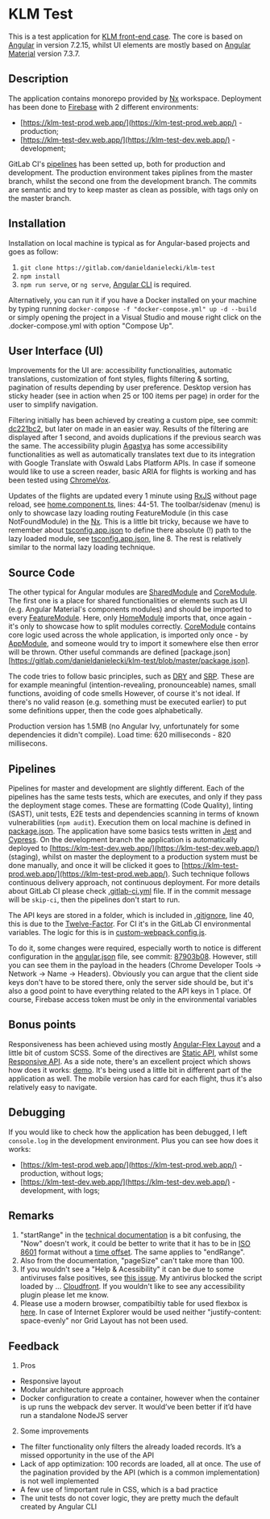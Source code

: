 # KLM Test

This is a test application for [KLM front-end case](https://bitbucket.org/afklmdevnet/frontend-case/src/master/). The core is based on [Angular](https://angular.io) in version 7.2.15, whilst UI elements are mostly based on [Angular Material](https://material.angular.io) version 7.3.7.

## Description

The application contains monorepo provided by [Nx](https://nx.dev/) workspace. Deployment has been done to [Firebase](https://firebase.google.com/docs/hosting) with 2 different environments:

- [https://klm-test-prod.web.app/](https://klm-test-prod.web.app/) - production;
- [https://klm-test-dev.web.app/](https://klm-test-dev.web.app/) - development;

GitLab CI's [pipelines](https://gitlab.com/danieldanielecki/klm-test/pipelines) has been setted up, both for production and development. The production environment takes piplines from the master branch, whilst the second one from the development branch. The commits are semantic and try to keep master as clean as possible, with tags only on the master branch.

## Installation

Installation on local machine is typical as for Angular-based projects and goes as follow:

1. `git clone https://gitlab.com/danieldanielecki/klm-test`
2. `npm install`
3. `npm run serve`, or `ng serve`, [Angular CLI](https://cli.angular.io/) is required.

Alternatively, you can run it if you have a Docker installed on your machine by typing running `docker-compose -f "docker-compose.yml" up -d --build` or simply opening the project in a Visual Studio and mouse right click on the .docker-compose.yml with option "Compose Up".

## User Interface (UI)

Improvements for the UI are: accessibility functionalities, automatic translations, customization of font styles, flights filtering & sorting, pagination of results depending by user preference. Desktop version has sticky header (see in action when 25 or 100 items per page) in order for the user to simplify navigation.

Filtering initially has been achieved by creating a custom pipe, see commit: [dc221bc2](https://gitlab.com/danieldanielecki/klm-test/commit/dc221bc246b9c35be924b910ca93a1781c119ba0), but later on made in an easier way. Results of the filtering are displayed after 1 second, and avoids duplications if the previous search was the same. The accessibility plugin [Agastya](https://oswaldlabs.com/platform/agastya/) has some accessibility functionalities as well as automatically translates text due to its integration with Google Translate with Oswald Labs Platform APIs. In case if someone would like to use a screen reader, basic ARIA for flights is working and has been tested using [ChromeVox](https://chrome.google.com/webstore/detail/chromevox/kgejglhpjiefppelpmljglcjbhoiplfn?hl=en-GB).

Updates of the flights are updated every 1 minute using [RxJS](https://rxjs.dev/) without page reload, see [home.component.ts](https://gitlab.com/danieldanielecki/klm-test/blob/master/libs/home/src/lib/home/home.component.ts), lines: 44-51. The toolbar/sidenav (menu) is only to showcase lazy loading routing FeatureModule (in this case NotFoundModule) in the [Nx](https://nx.dev/). This is a little bit tricky, because we have to remember about [tsconfig.app.json](https://gitlab.com/danieldanielecki/klm-test/blob/master/apps/workspace-klm/tsconfig.app.json) to define there absolute (!) path to the lazy loaded module, see [tsconfig.app.json](https://gitlab.com/danieldanielecki/klm-test/blob/master/apps/workspace-klm/tsconfig.app.json), line 8. The rest is relatively similar to the normal lazy loading technique.

## Source Code

The other typical for Angular modules are [SharedModule](https://gitlab.com/danieldanielecki/klm-test/blob/master/libs/shared/src/lib/shared.module.ts) and [CoreModule](https://gitlab.com/danieldanielecki/klm-test/blob/master/libs/core/src/lib/core.module.ts). The first one is a place for shared functionalities or elements such as UI (e.g. Angular Material's components modules) and should be imported to every [FeatureModule](https://angular.io/guide/feature-modules). Here, only [HomeModule](https://gitlab.com/danieldanielecki/klm-test/blob/master/libs/home/src/lib/home.module.ts) imports that, once again - it's only to showcase how to split modules correctly. [CoreModule](https://gitlab.com/danieldanielecki/klm-test/blob/master/libs/core/src/lib/core.module.ts) contains core logic used across the whole application, is imported only once - by [AppModule](https://gitlab.com/danieldanielecki/klm-test/blob/master/apps/workspace-klm/src/app/app.module.ts), and someone would try to import it somewhere else then error will be thrown. Other useful commands are defined [package.json][https://gitlab.com/danieldanielecki/klm-test/blob/master/package.json].

The code tries to follow basic principles, such as [DRY](https://www.techopedia.com/definition/33513/dry-principle) and [SRP](https://www.techopedia.com/definition/33785/single-responsibility-principle-srp). These are for example meaningful (intention-revealing, pronounceable) names, small functions, avoiding of code smells However, of course it's not ideal. If there's no valid reason (e.g. something must be executed earlier) to put some definitions upper, then the code goes alphabetically.

Production version has 1.5MB (no Angular Ivy, unfortunately for some dependencies it didn't compile). Load time: 620 milliseconds - 820 millisecons.

## Pipelines

Pipelines for master and development are slightly different. Each of the pipelines has the same tests tests, which are executes, and only if they pass the deployment stage comes. These are formatting (Code Quality), linting (SAST), unit tests, E2E tests and dependencies scanning in terms of known vulnerabilities (`npm audit`). Execution them on local machine is defined in [package.json](https://gitlab.com/danieldanielecki/klm-test/blob/master/package.json). The application have some basics tests written in [Jest](https://jestjs.io/) and [Cypress](https://www.cypress.io/). On the development branch the application is automatically deployed to [https://klm-test-dev.web.app/](https://klm-test-dev.web.app/) (staging), whilst on master the deployment to a production system must be done manually, and once it will be clicked it goes to [https://klm-test-prod.web.app/](https://klm-test-prod.web.app/). Such technique follows continuous delivery approach, not continuous deployment. For more details about GitLab CI please check [.gitlab-ci.yml](https://gitlab.com/danieldanielecki/klm-test/blob/master/.gitlab-ci.yml) file. If in the commit message will be `skip-ci`, then the pipelines don't start to run.

The API keys are stored in a folder, which is included in [.gitignore](https://gitlab.com/danieldanielecki/klm-test/blob/master/.gitignore), line 40, this is due to the [Twelve-Factor](https://12factor.net/config). For CI it's in the GitLab CI environmental variables. The logic for this is in [custom-webpack.config.js](https://gitlab.com/danieldanielecki/klm-test/blob/master/custom-webpack.config.js).

To do it, some changes were required, especially worth to notice is different configuration in the [angular.json](https://gitlab.com/danieldanielecki/klm-test/blob/master/angular.json) file, see commit: [87903b08](https://gitlab.com/danieldanielecki/klm-test/commit/87903b08eed4302ba1b3cda936e0a7f2bb4f46f0). However, still you can see them in the payload in the headers (Chrome Developer Tools -> Network -> Name -> Headers). Obviously you can argue that the client side keys don't have to be stored there, only the server side should be, but it's also a good point to have everything related to the API keys in 1 place. Of course, Firebase access token must be only in the environmental variables

## Bonus points

Responsiveness has been achieved using mostly [Angular-Flex Layout](https://github.com/angular/flex-layout) and a little bit of custom SCSS. Some of the directives are [Static API](https://github.com/angular/flex-layout/wiki/Declarative-API-Overview), whilst some [Responsive API](https://github.com/angular/flex-layout/wiki/Responsive-API). As a side note, there's an excellent project which shows how does it works: [demo](https://tburleson-layouts-demos.firebaseapp.com/#/docs). It's being used a little bit in different part of the application as well. The mobile version has card for each flight, thus it's also relatively easy to navigate.

## Debugging

If you would like to check how the application has been debugged, I left `console.log` in the development environment. Plus you can see how does it works:

- [https://klm-test-prod.web.app/](https://klm-test-prod.web.app/) - production, without logs;
- [https://klm-test-dev.web.app/](https://klm-test-dev.web.app/) - development, with logs;

## Remarks

1. "startRange" in the [technical documentation](https://developer.airfranceklm.com/docs/read/opendata/flight_status_api/method_reference/GET_flightstatus) is a bit confusing, the "Now" doesn't work, it could be better to write that it has to be in [ISO 8601](https://en.wikipedia.org/wiki/ISO_8601) format without a [time offset](https://en.wikipedia.org/wiki/UTC_offset). The same applies to "endRange".
2. Also from the documentation, "pageSize" can't take more than 100.
3. If you wouldn't see a "Help & Acessibility" it can be due to some antiviruses false positives, see [this issue](https://github.com/sockjs/sockjs-client/issues/300#issuecomment-208092544). My antivirus blocked the script loaded by ... [Cloudfront](https://aws.amazon.com/cloudfront/). If you wouldn't like to see any accessibility plugin please let me know.
4. Please use a modern browser, compatibiltiy table for used flexbox is [here](https://caniuse.com/#search=flexbox). In case of Internet Explorer would be used neither "justify-content: space-evenly" nor Grid Layout has not been used.

## Feedback

1. Pros
+  Responsive layout
+  Modular architecture approach 
+ Docker configuration to create a container, however when the container is up runs the webpack dev server. It would’ve been better if it’d have run a standalone NodeJS server
 
2. Some improvements
+ The filter functionality only filters the already loaded records. It’s a missed opportunity in the use of the API
+ Lack of app optimization: 100 records are loaded, all at once. The use of the pagination provided by the API (which is a common implementation) is not well implemented
+ A few use of !important rule in CSS, which is a bad practice
+ The unit tests do not cover logic, they are pretty much the default created by Angular CLI
